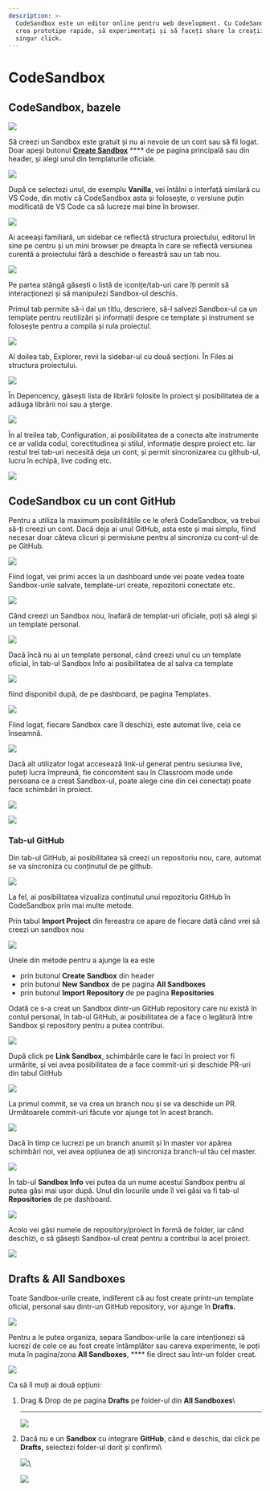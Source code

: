 ```yaml
---
description: >-
  CodeSandbox este un editor online pentru web development. Cu CodeSandbox, poți
  crea prototipe rapide, să experimentați și să faceți share la creații cu un
  singur click.
---
```


# CodeSandbox

## CodeSandbox, bazele

![](<../../.gitbook/assets/image (243).png>)

Să creezi un Sandbox este gratuit și nu ai nevoie de un cont sau să fii logat. Doar apeși butonul [**Create Sandbox**](https://codesandbox.io/s/) **** de pe pagina principală sau din header, și alegi unul din templaturile oficiale.

![](<../../.gitbook/assets/image (233).png>)

După ce selectezi unul, de exemplu **Vanilla**, vei întâlni o interfață similară cu VS Code, din motiv că CodeSandbox asta și folosește, o versiune puțin modificată de VS Code ca să lucreze mai bine în browser.

![](<../../.gitbook/assets/image (252).png>)

Ai aceeași familiară, un sidebar ce reflectă structura proiectului, editorul în sine pe centru și un mini browser pe dreapta în care se reflectă versiunea curentă a proiectului fără a deschide o fereastră sau un tab nou.

![](<../../.gitbook/assets/image (216).png>)

Pe partea stângă găsești o listă de iconițe/tab-uri care îți permit să interacționezi și să manipulezi Sandbox-ul deschis.

Primul tab permite să-i dai un titlu, descriere, să-l salvezi Sandbox-ul ca un template pentru reutilizări și informații despre ce template și instrument se folosește pentru a compila și rula proiectul.&#x20;

![](<../../.gitbook/assets/image (232).png>)

Al doilea tab, Explorer, revii la sidebar-ul cu două secționi. În Files ai structura proiectului.&#x20;

![](<../../.gitbook/assets/image (221).png>)

În Depencency, găsești lista de librării folosite în proiect și posibilitatea de a adăuga librării noi sau a șterge.

![](<../../.gitbook/assets/image (218).png>)

În al treilea tab, Configuration, ai posibilitatea de a conecta alte instrumente ce ar valida codul, corectitudinea și stilul, informație despre proiect etc. Iar restul trei tab-uri necesită deja un cont, și permit sincronizarea cu github-ul, lucru în echipă, live coding etc.

![](<../../.gitbook/assets/image (225).png>)

## CodeSandbox cu un cont GitHub

Pentru a utiliza la maximum posibilitățile ce le oferă CodeSandbox, va trebui să-ți creezi un cont. Dacă deja ai unul GitHub, asta este și mai simplu, fiind necesar doar câteva clicuri și permisiune pentru al sincroniza cu cont-ul de pe GitHub.

![](<../../.gitbook/assets/image (215).png>)

Fiind logat, vei primi acces la un dashboard unde vei poate vedea toate Sandbox-urile salvate, template-uri create, repozitorii conectate etc.

![](<../../.gitbook/assets/image (224).png>)

Când creezi un Sandbox nou, înafară de templat-uri oficiale, poți să alegi și un template personal.

![](<../../.gitbook/assets/image (245).png>)

Dacă încă nu ai un template personal, când creezi unul cu un template oficial, în tab-ul Sandbox Info ai posibilitatea de al salva ca template&#x20;

![](<../../.gitbook/assets/image (238).png>)

fiind disponibil după, de pe dashboard, pe pagina Templates.

![](<../../.gitbook/assets/image (227).png>)

Fiind logat, fiecare Sandbox care îl deschizi, este automat live, ceia ce înseamnă.

![](<../../.gitbook/assets/image (247).png>)

Dacă alt utilizator logat accesează link-ul generat pentru sesiunea live, puteți lucra împreună, fie concomitent sau în Classroom mode unde persoana ce a creat Sandbox-ul, poate alege cine din cei conectați poate face schimbări în proiect.

![](<../../.gitbook/assets/image (246).png>)

![](<../../.gitbook/assets/image (241).png>)

### Tab-ul GitHub

Din tab-ul GitHub, ai posibilitatea să creezi un repositoriu nou, care, automat se va sincroniza cu conținutul de pe github.

![](<../../.gitbook/assets/image (217).png>)

La fel, ai posibilitatea vizualiza conținutul unui repozitoriu GitHub în CodeSandbox prin mai multe metode.

Prin tabul **Import Project** din fereastra ce apare de fiecare dată când vrei să creezi un sandbox nou

![](<../../.gitbook/assets/image (213).png>)

Unele din metode pentru a ajunge la ea este

* prin butonul **Create Sandbox** din header
* prin butonul **New Sandbox** de pe pagina **All Sandboxes**
* prin butonul **Import Repository** de pe pagina **Repositories**



Odată ce s-a creat un Sandbox dintr-un GitHub repository care nu există în contul personal, în tab-ul GitHub, ai posibilitatea de a face o legătură între Sandbox și repository pentru a putea contribui.

![](<../../.gitbook/assets/image (250).png>)

După click pe **Link Sandbox**, schimbările care le faci în proiect vor fi urmărite, și vei avea posibilitatea de a face commit-uri și deschide PR-uri din tabul GitHub

![](<../../.gitbook/assets/image (230).png>)

La primul commit, se va crea un branch nou și se va deschide un PR. Următoarele commit-uri făcute vor ajunge tot în acest branch.

![](<../../.gitbook/assets/image (231).png>)

Dacă în timp ce lucrezi pe un branch anumit și în master vor apărea schimbări noi, vei avea opțiunea de ați sincroniza branch-ul tău cel master.

![](<../../.gitbook/assets/image (244).png>)

În tab-ul **Sandbox Info** vei putea da un nume acestui Sandbox pentru al putea găsi mai ușor după. Unul din locurile unde îl vei găsi va fi tab-ul **Repositories** de pe dashboard.

![](<../../.gitbook/assets/image (242).png>)

Acolo vei găsi numele de repository/proiect în formă de folder, iar când deschizi, o să găsești Sandbox-ul creat pentru a contribui la acel proiect.

![](<../../.gitbook/assets/image (251).png>)

## Drafts & All Sandboxes

Toate Sandbox-urile create, indiferent că au fost create printr-un template oficial, personal sau dintr-un GitHub repository, vor ajunge în **Drafts.**

![](<../../.gitbook/assets/image (240).png>)

Pentru a le putea organiza, separa Sandbox-urile la care intenționezi să lucrezi de cele ce au fost create întâmplător sau careva experimente, le poți muta în pagina/zona **All Sandboxes**, **** fie direct sau într-un folder creat.

![](<../../.gitbook/assets/image (239).png>)

Ca să îl muți ai două opțiuni:

1.  Drag & Drop de pe pagina **Drafts** pe folder-ul din **All Sandboxes**\
    ****

    ![](<../../.gitbook/assets/image (228).png>)
2.  Dacă nu e un **Sandbox** cu integrare **GitHub**, când e deschis, dai click pe **Drafts,** selectezi folder-ul dorit și confirmi\


    ![](<../../.gitbook/assets/image (222).png>)\


    ![](<../../.gitbook/assets/image (249).png>)



